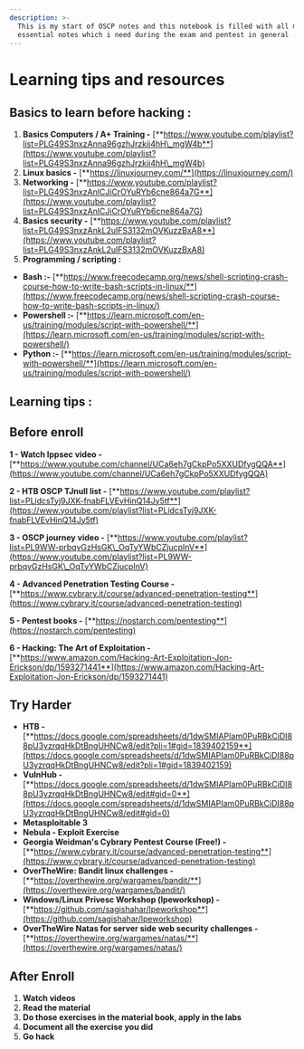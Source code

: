 ```yaml
---
description: >-
  This is my start of OSCP notes and this notebook is filled with all my
  essential notes which i need during the exam and pentest in general .
---
```


# Learning tips and resources

## Basics to learn before hacking :&#x20;

1. **Basics Computers / A+ Training -**  [**https://www.youtube.com/playlist?list=PLG49S3nxzAnna96gzhJrzkii4hH\_mgW4b**](https://www.youtube.com/playlist?list=PLG49S3nxzAnna96gzhJrzkii4hH\_mgW4b)
2. **Linux basics -** [**https://linuxjourney.com/**](https://linuxjourney.com/)
3. **Networking -**  [**https://www.youtube.com/playlist?list=PLG49S3nxzAnlCJiCrOYuRYb6cne864a7G**](https://www.youtube.com/playlist?list=PLG49S3nxzAnlCJiCrOYuRYb6cne864a7G)
4. **Basics security -** [**https://www.youtube.com/playlist?list=PLG49S3nxzAnkL2ulFS3132mOVKuzzBxA8**](https://www.youtube.com/playlist?list=PLG49S3nxzAnkL2ulFS3132mOVKuzzBxA8)
5. **Programming / scripting :**&#x20;

* **Bash :-** [**https://www.freecodecamp.org/news/shell-scripting-crash-course-how-to-write-bash-scripts-in-linux/**](https://www.freecodecamp.org/news/shell-scripting-crash-course-how-to-write-bash-scripts-in-linux/)
* **Powershell :-**  [**https://learn.microsoft.com/en-us/training/modules/script-with-powershell/**](https://learn.microsoft.com/en-us/training/modules/script-with-powershell/)
* **Python :-** [**https://learn.microsoft.com/en-us/training/modules/script-with-powershell/**](https://learn.microsoft.com/en-us/training/modules/script-with-powershell/)

## Learning tips :&#x20;

## Before enroll

**1 - Watch Ippsec video -** [**https://www.youtube.com/channel/UCa6eh7gCkpPo5XXUDfygQQA**](https://www.youtube.com/channel/UCa6eh7gCkpPo5XXUDfygQQA)

**2 - HTB OSCP TJnull list  -** [**https://www.youtube.com/playlist?list=PLidcsTyj9JXK-fnabFLVEvHinQ14Jy5tf**](https://www.youtube.com/playlist?list=PLidcsTyj9JXK-fnabFLVEvHinQ14Jy5tf)

**3 - OSCP journey video -** [**https://www.youtube.com/playlist?list=PL9WW-prbqvGzHsGK\_OqTyYWbCZjucpInV**](https://www.youtube.com/playlist?list=PL9WW-prbqvGzHsGK\_OqTyYWbCZjucpInV)

**4 - Advanced Penetration Testing Course -**[**https://www.cybrary.it/course/advanced-penetration-testing**](https://www.cybrary.it/course/advanced-penetration-testing)

**5 - Pentest books -** [**https://nostarch.com/pentesting**](https://nostarch.com/pentesting)

**6 - Hacking: The Art of Exploitation -** [**https://www.amazon.com/Hacking-Art-Exploitation-Jon-Erickson/dp/1593271441**](https://www.amazon.com/Hacking-Art-Exploitation-Jon-Erickson/dp/1593271441)

## Try Harder

* **HTB -** [**https://docs.google.com/spreadsheets/d/1dwSMIAPIam0PuRBkCiDI88pU3yzrqqHkDtBngUHNCw8/edit?pli=1#gid=1839402159**](https://docs.google.com/spreadsheets/d/1dwSMIAPIam0PuRBkCiDI88pU3yzrqqHkDtBngUHNCw8/edit?pli=1#gid=1839402159)
* **VulnHub -** [**https://docs.google.com/spreadsheets/d/1dwSMIAPIam0PuRBkCiDI88pU3yzrqqHkDtBngUHNCw8/edit#gid=0**](https://docs.google.com/spreadsheets/d/1dwSMIAPIam0PuRBkCiDI88pU3yzrqqHkDtBngUHNCw8/edit#gid=0)
* **Metasploitable 3**
* **Nebula - Exploit Exercise**
* **Georgia Weidman's Cybrary Pentest Course (Free!) -** [**https://www.cybrary.it/course/advanced-penetration-testing**](https://www.cybrary.it/course/advanced-penetration-testing)
* **OverTheWire: Bandit linux challenges -** [**https://overthewire.org/wargames/bandit/**](https://overthewire.org/wargames/bandit/)
* **Windows/Linux Privesc Workshop (lpeworkshop) -** [**https://github.com/sagishahar/lpeworkshop**](https://github.com/sagishahar/lpeworkshop)
* **OverTheWire Natas  for server side web security challenges -** [**https://overthewire.org/wargames/natas/**](https://overthewire.org/wargames/natas/)

## After Enroll

1. **Watch videos**
2. **Read the material**
3. **Do those exercises in the material book, apply in the labs**
4. **Document all the exercise you did**
5. **Go hack**








